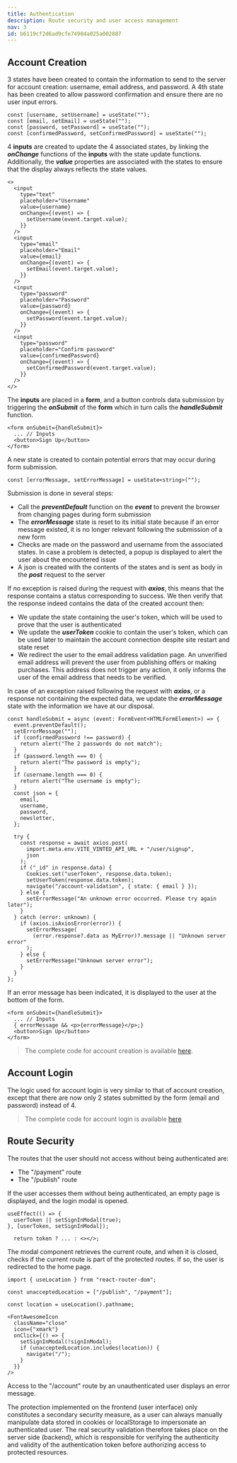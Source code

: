```yaml
---
title: Authentication
description: Route security and user access management
nav: 3
id: b6119cf2d6ad9cfe74984a025a002887
---
```


## Account Creation

3 states have been created to contain the information to send to the server for account creation: username, email address, and password. A 4th state has been created to allow password confirmation and ensure there are no user input errors.

```tsx
const [username, setUsername] = useState("");
const [email, setEmail] = useState("");
const [password, setPassword] = useState("");
const [confirmedPassword, setConfirmedPassword] = useState("");
```

4 **inputs** are created to update the 4 associated states, by linking the **_onChange_** functions of the **inputs** with the state update functions. Additionally, the **_value_** properties are associated with the states to ensure that the display always reflects the state values.

```tsx
<>
  <input
    type="text"
    placeholder="Username"
    value={username}
    onChange={(event) => {
      setUsername(event.target.value);
    }}
  />
  <input
    type="email"
    placeholder="Email"
    value={email}
    onChange={(event) => {
      setEmail(event.target.value);
    }}
  />
  <input
    type="password"
    placeholder="Password"
    value={password}
    onChange={(event) => {
      setPassword(event.target.value);
    }}
  />
  <input
    type="password"
    placeholder="Confirm password"
    value={confirmedPassword}
    onChange={(event) => {
      setConfirmedPassword(event.target.value);
    }}
  />
</>
```

The **inputs** are placed in a **form**, and a button controls data submission by triggering the **_onSubmit_** of the **form** which in turn calls the **_handleSubmit_** function.

```tsx
<form onSubmit={handleSubmit}>
  ... // Inputs
  <button>Sign Up</button>
</form>
```

A new state is created to contain potential errors that may occur during form submission.

```tsx
const [errorMessage, setErrorMessage] = useState<string>("");
```

Submission is done in several steps:

- Call the **_preventDefault_** function on the **_event_** to prevent the browser from changing pages during form submission
- The **_errorMessage_** state is reset to its initial state because if an error message existed, it is no longer relevant following the submission of a new form
- Checks are made on the password and username from the associated states. In case a problem is detected, a popup is displayed to alert the user about the encountered issue
- A json is created with the contents of the states and is sent as body in the **_post_** request to the server

If no exception is raised during the request with **_axios_**, this means that the response contains a status corresponding to success. We then verify that the response indeed contains the data of the created account then:

- We update the state containing the user's token, which will be used to prove that the user is authenticated
- We update the **_userToken_** cookie to contain the user's token, which can be used later to maintain the account connection despite site restart and state reset
- We redirect the user to the email address validation page. An unverified email address will prevent the user from publishing offers or making purchases. This address does not trigger any action, it only informs the user of the email address that needs to be verified.

In case of an exception raised following the request with **_axios_**, or a response not containing the expected data, we update the **_errorMessage_** state with the information we have at our disposal.

```tsx
const handleSubmit = async (event: FormEvent<HTMLFormElement>) => {
  event.preventDefault();
  setErrorMessage("");
  if (confirmedPassword !== password) {
    return alert("The 2 passwords do not match");
  }
  if (password.length === 0) {
    return alert("The password is empty");
  }
  if (username.length === 0) {
    return alert("The username is empty");
  }
  const json = {
    email,
    username,
    password,
    newsletter,
  };

  try {
    const response = await axios.post(
      import.meta.env.VITE_VINTED_API_URL + "/user/signup",
      json
    );
    if ("_id" in response.data) {
      Cookies.set("userToken", response.data.token);
      setUserToken(response.data.token);
      navigate("/account-validation", { state: { email } });
    } else {
      setErrorMessage("An unknown error occurred. Please try again later");
    }
  } catch (error: unknown) {
    if (axios.isAxiosError(error)) {
      setErrorMessage(
        (error.response?.data as MyError)?.message || "Unknown server error"
      );
    } else {
      setErrorMessage("Unknown server error");
    }
  }
};
```

If an error message has been indicated, it is displayed to the user at the bottom of the form.

```tsx
<form onSubmit={handleSubmit}>
  ... // Inputs
  { errorMessage && <p>{errorMessage}</p>;}
  <button>Sign Up</button>
</form>
```

> The complete code for account creation is available [here](https://github.com/vlanp/vinted-frontend/blob/7ad2c186fbe153b2302bad5f9f428a9619381a02/src/pages/SignUp/index.tsx).

## Account Login

The logic used for account login is very similar to that of account creation, except that there are now only 2 states submitted by the form (email and password) instead of 4.

> The complete code for account login is available [here](https://github.com/vlanp/vinted-frontend/blob/095b37550a1137a766a1c48c194b749b2e3dd606/src/components/SignInModal/index.tsx)

## Route Security

The routes that the user should not access without being authenticated are:

- The "/payment" route
- The "/publish" route

If the user accesses them without being authenticated, an empty page is displayed, and the login modal is opened.

```tsx
useEffect(() => {
  userToken || setSignInModal(true);
}, [userToken, setSignInModal]);
```

```tsx
  return token ? ... : <></>;
```

The modal component retrieves the current route, and when it is closed, checks if the current route is part of the protected routes. If so, the user is redirected to the home page.

```tsx
import { useLocation } from "react-router-dom";
```

```tsx
const unacceptedLocation = ["/publish", "/payment"];
```

```tsx
const location = useLocation().pathname;
```

```tsx
<FontAwesomeIcon
  className="close"
  icon={"xmark"}
  onClick={() => {
    setSignInModal(!signInModal);
    if (unacceptedLocation.includes(location)) {
      navigate("/");
    }
  }}
/>
```

Access to the "/account" route by an unauthenticated user displays an error message.

The protection implemented on the frontend (user interface) only constitutes a secondary security measure, as a user can always manually manipulate data stored in cookies or localStorage to impersonate an authenticated user. The real security validation therefore takes place on the server side (backend), which is responsible for verifying the authenticity and validity of the authentication token before authorizing access to protected resources.
